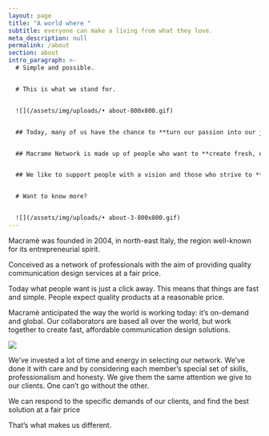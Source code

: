 ```yaml
---
layout: page
title: "A world where "
subtitle: everyone can make a living from what they love.
meta_description: null
permalink: /about
section: about
intro_paragraph: >-
  # Simple and possible.


  # This is what we stand for.


  ![](/assets/img/uploads/• about-800x800.gif)


  ## Today, many of us have the chance to **turn our passion into our job.**


  ## Macrame Network is made up of people who want to **create fresh, exciting projects.**


  ## We like to support people with a vision and those who strive to **make it happen.**


  # Want to know more?


  ![](/assets/img/uploads/• about-3-800x800.gif)
---
```

Macramè was founded in 2004, in north-east Italy, the region well-known for its entrepreneurial spirit.

Conceived as a network of professionals with the aim of providing quality communication design services at a fair price.

Today what people want is just a click away. This means that things are fast and simple. People expect quality products at a reasonable price.

Macramè anticipated the way the world is working today: it’s on-demand and global. Our collaborators are based all over the world, but work together to create fast, affordable communication design solutions.

![](/assets/img/uploads/• about-2-800x800.gif)

We’ve invested a lot of time and energy in selecting our network. We’ve done it with care and by considering each member’s special set of skills, professionalism and honesty. We give them the same attention we give to our clients. One can’t go without the other.

We can respond to the specific demands of our clients, and find the best solution at a fair price

That’s what makes us different.